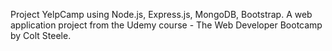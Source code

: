 Project YelpCamp using Node.js, Express.js, MongoDB, Bootstrap.
A web application project from the Udemy course - The Web Developer Bootcamp by Colt Steele.
